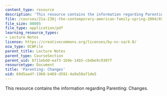 ```yaml
---
content_type: resource
description: 'This resource contains the information regarding Parenting: Changes.'
file: /courses/21a-230j-the-contemporary-american-family-spring-2004/69d5aa4f1968b469d5914a9a50af1de5_MIT21A_230JS04_parenchange.pdf
file_size: 80805
file_type: application/pdf
learning_resource_types:
- Lecture Notes
license: https://creativecommons.org/licenses/by-nc-sa/4.0/
ocw_type: OCWFile
parent_title: Lecture Notes
parent_type: CourseSection
parent_uid: b711ebdd-eaf3-1b9e-14b5-cb4be9c9307f
resourcetype: Document
title: 'Parenting: Changes'
uid: 69d5aa4f-1968-b469-d591-4a9a50af1de5
---
```

This resource contains the information regarding Parenting: Changes.